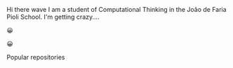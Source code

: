 </h1>Hi there wave</h1>


</h1>I am a student of Computational Thinking in the João de Faria Pioli School.</h1>


</h1>I'm getting crazy....</h1><p>&#128512;</p><p>&#128512;</p>


</h1>Popular repositories</h1>
